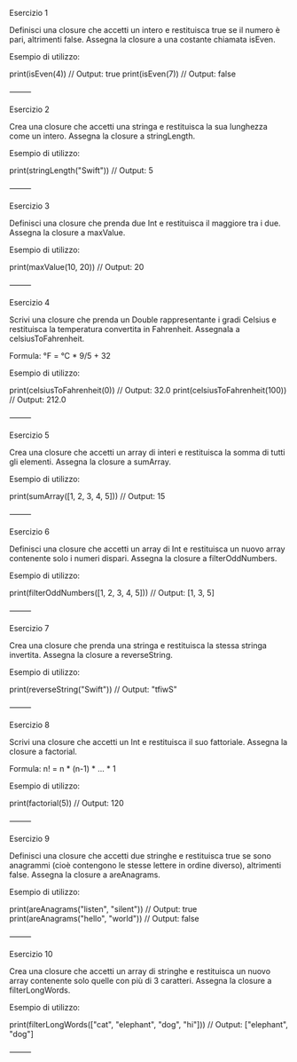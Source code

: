 Esercizio 1

Definisci una closure che accetti un intero e restituisca true se il numero è pari, altrimenti false. Assegna la closure a una costante chiamata isEven.

Esempio di utilizzo:

print(isEven(4)) // Output: true
print(isEven(7)) // Output: false



⸻

Esercizio 2

Crea una closure che accetti una stringa e restituisca la sua lunghezza come un intero. Assegna la closure a stringLength.

Esempio di utilizzo:

print(stringLength("Swift")) // Output: 5



⸻

Esercizio 3

Definisci una closure che prenda due Int e restituisca il maggiore tra i due. Assegna la closure a maxValue.

Esempio di utilizzo:

print(maxValue(10, 20)) // Output: 20



⸻

Esercizio 4

Scrivi una closure che prenda un Double rappresentante i gradi Celsius e restituisca la temperatura convertita in Fahrenheit. Assegnala a celsiusToFahrenheit.

Formula: °F = °C * 9/5 + 32

Esempio di utilizzo:

print(celsiusToFahrenheit(0))   // Output: 32.0
print(celsiusToFahrenheit(100)) // Output: 212.0



⸻

Esercizio 5

Crea una closure che accetti un array di interi e restituisca la somma di tutti gli elementi. Assegna la closure a sumArray.

Esempio di utilizzo:

print(sumArray([1, 2, 3, 4, 5])) // Output: 15



⸻

Esercizio 6

Definisci una closure che accetti un array di Int e restituisca un nuovo array contenente solo i numeri dispari. Assegna la closure a filterOddNumbers.

Esempio di utilizzo:

print(filterOddNumbers([1, 2, 3, 4, 5])) // Output: [1, 3, 5]



⸻

Esercizio 7

Crea una closure che prenda una stringa e restituisca la stessa stringa invertita. Assegna la closure a reverseString.

Esempio di utilizzo:

print(reverseString("Swift")) // Output: "tfiwS"



⸻

Esercizio 8

Scrivi una closure che accetti un Int e restituisca il suo fattoriale. Assegna la closure a factorial.

Formula: n! = n * (n-1) * ... * 1

Esempio di utilizzo:

print(factorial(5)) // Output: 120



⸻

Esercizio 9

Definisci una closure che accetti due stringhe e restituisca true se sono anagrammi (cioè contengono le stesse lettere in ordine diverso), altrimenti false. Assegna la closure a areAnagrams.

Esempio di utilizzo:

print(areAnagrams("listen", "silent")) // Output: true
print(areAnagrams("hello", "world"))   // Output: false



⸻

Esercizio 10

Crea una closure che accetti un array di stringhe e restituisca un nuovo array contenente solo quelle con più di 3 caratteri. Assegna la closure a filterLongWords.

Esempio di utilizzo:

print(filterLongWords(["cat", "elephant", "dog", "hi"])) // Output: ["elephant", "dog"]



⸻


